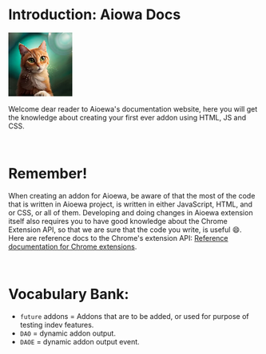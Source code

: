 # Introduction: Aiowa Docs

![](assets/aioewa_logo.png)

Welcome dear reader to Aioewa's documentation website, here you will get the knowledge about creating your first ever addon using HTML, JS and CSS. 

<br>

# Remember!

When creating an addon for Aioewa, be aware of that the most of the code that is written in Aioewa project, is written in either JavaScript, HTML, and or CSS, or all of them.
Developing and doing changes in Aioewa extension itself also requires you to have good knowledge about the Chrome Extension API, so that we are sure that the code you write, is useful :smile:.
<br>
Here are reference docs to the Chrome's extension API: [Reference documentation for Chrome extensions](https://developer.chrome.com/docs/extensions/reference/).

<br>

# Vocabulary Bank:

- `future` addons = Addons that are to be added, or used for purpose of testing indev features.
- `DAO` = dynamic addon output.
- `DAOE` = dynamic addon output event.
